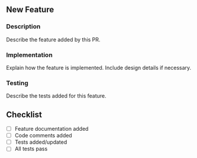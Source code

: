 ## New Feature

### Description

Describe the feature added by this PR.

### Implementation

Explain how the feature is implemented. Include design details if necessary.

### Testing

Describe the tests added for this feature.

## Checklist

- [ ] Feature documentation added
- [ ] Code comments added
- [ ] Tests added/updated
- [ ] All tests pass
